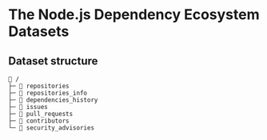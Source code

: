 # The Node.js Dependency Ecosystem Datasets

## Dataset structure

```
📁 /
├─ 📁 repositories
├─ 📁 repositories_info
├─ 📁 dependencies_history
├─ 📁 issues
├─ 📁 pull_requests
├─ 📁 contributors
└─ 📁 security_advisories
```
